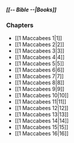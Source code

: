 ##### *[[-- Bible --|Books]]*

### Chapters
- [[1 Maccabees 1|1]]
- [[1 Maccabees 2|2]]
- [[1 Maccabees 3|3]]
- [[1 Maccabees 4|4]]
- [[1 Maccabees 5|5]]
- [[1 Maccabees 6|6]]
- [[1 Maccabees 7|7]]
- [[1 Maccabees 8|8]]
- [[1 Maccabees 9|9]]
- [[1 Maccabees 10|10]]
- [[1 Maccabees 11|11]]
- [[1 Maccabees 12|12]]
- [[1 Maccabees 13|13]]
- [[1 Maccabees 14|14]]
- [[1 Maccabees 15|15]]
- [[1 Maccabees 16|16]]
